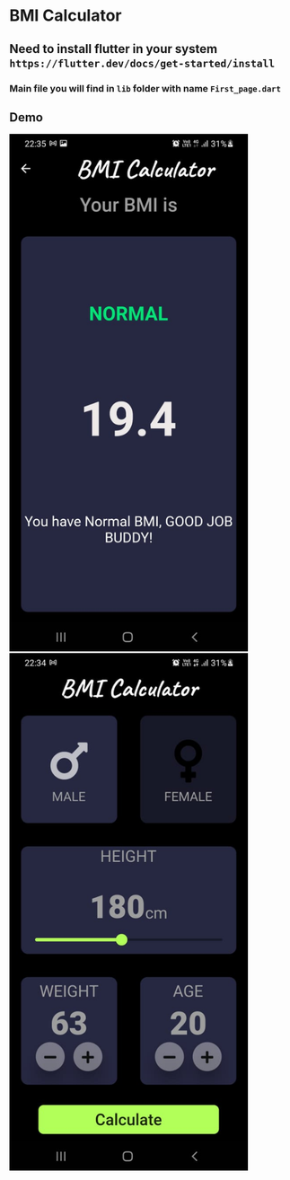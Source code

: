 # BMI Calculator
## Need to install flutter in your system `https://flutter.dev/docs/get-started/install`
### Main file you will find in `lib` folder with name `First_page.dart`

## Demo
<img src="1.jpeg" width="425"/> <img src="2.jpeg" width="425"/> 
